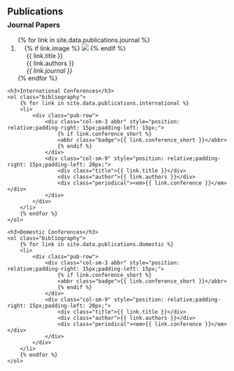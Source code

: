 <h2 id="publications" style="margin: 2px 0px -15px;">Publications</h2>

<div class="publications">
    <h3>Journal Papers</h3>
    <ol class="bibliography">
        {% for link in site.data.publications.journal %}
        <li>
            <div class="pub-row">
                <div class="col-sm-3 abbr" style="position: relative;padding-right: 15px;padding-left: 15px;">
                    {% if link.image %}
                    <img src="{{ link.image }}" class="teaser img-fluid z-depth-1" style="width=100;height=40%">
                    {% endif %}
                </div>
                <div class="col-sm-9" style="position: relative;padding-right: 15px;padding-left: 20px;">
                    <div class="title">{{ link.title }}</div>
                    <div class="author">{{ link.authors }}</div>
                    <div class="periodical"><em>{{ link.journal }}</em></div>
                </div>
            </div>
        </li>
        {% endfor %}
    </ol>

    <h3>International Conferences</h3>
    <ol class="bibliography">
        {% for link in site.data.publications.international %}
        <li>
            <div class="pub-row">
                <div class="col-sm-3 abbr" style="position: relative;padding-right: 15px;padding-left: 15px;">
                    {% if link.conference_short %}
                    <abbr class="badge">{{ link.conference_short }}</abbr>
                    {% endif %}
                </div>
                <div class="col-sm-9" style="position: relative;padding-right: 15px;padding-left: 20px;">
                    <div class="title">{{ link.title }}</div>
                    <div class="author">{{ link.authors }}</div>
                    <div class="periodical"><em>{{ link.conference }}</em></div>
                </div>
            </div>
        </li>
        {% endfor %}
    </ol>

    <h3>Domestic Conferences</h3>
    <ol class="bibliography">
        {% for link in site.data.publications.domestic %}
        <li>
            <div class="pub-row">
                <div class="col-sm-3 abbr" style="position: relative;padding-right: 15px;padding-left: 15px;">
                    {% if link.conference_short %}
                    <abbr class="badge">{{ link.conference_short }}</abbr>
                    {% endif %}
                </div>
                <div class="col-sm-9" style="position: relative;padding-right: 15px;padding-left: 20px;">
                    <div class="title">{{ link.title }}</div>
                    <div class="author">{{ link.authors }}</div>
                    <div class="periodical"><em>{{ link.conference }}</em></div>
                </div>
            </div>
        </li>
        {% endfor %}
    </ol>
</div>
